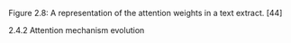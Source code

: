 Figure 2.8: A representation of the attention weights in a text extract. [44]

2.4.2 Attention mechanism evolution